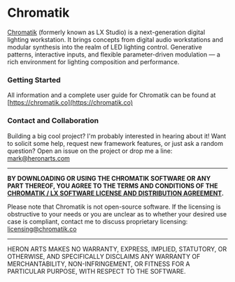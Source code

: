 # Chromatik

[Chromatik](http://chromatik.co/) (formerly known as LX Studio) is a next-generation digital lighting workstation. It brings concepts from digital audio workstations and modular synthesis into the realm of LED lighting control. Generative patterns, interactive inputs, and flexible parameter-driven modulation — a rich environment for lighting composition and performance.

### Getting Started ###

All information and a complete user guide for Chromatik can be found at [https://chromatik.co](https://chromatik.co)

### Contact and Collaboration ###

Building a big cool project? I'm probably interested in hearing about it! Want to solicit some help, request new framework features, or just ask a random question? Open an issue on the project or drop me a line: mark@heronarts.com

---

**BY DOWNLOADING OR USING THE CHROMATIK SOFTWARE OR ANY PART THEREOF, YOU AGREE TO THE TERMS AND CONDITIONS OF THE [CHROMATIK / LX SOFTWARE LICENSE AND DISTRIBUTION AGREEMENT](http://chromatik.co/license/).**

Please note that Chromatik is not open-source software. If the licensing is obstructive to your needs or you are unclear as to whether your desired use case is compliant, contact me to discuss proprietary licensing: licensing@chromatik.co

---

HERON ARTS MAKES NO WARRANTY, EXPRESS, IMPLIED, STATUTORY, OR OTHERWISE, AND SPECIFICALLY DISCLAIMS ANY WARRANTY OF MERCHANTABILITY, NON-INFRINGEMENT, OR FITNESS FOR A PARTICULAR PURPOSE, WITH RESPECT TO THE SOFTWARE.
